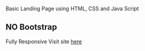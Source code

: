 Basic Landing Page using HTML, CSS and Java Script
  ## NO Bootstrap
Fully Responsive
Visit site [here](https://eloquent-goodall-d84b33.netlify.app/)

